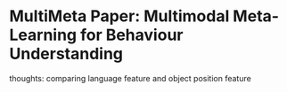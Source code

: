 # MultiMeta Paper: Multimodal Meta-Learning for Behaviour Understanding

thoughts: comparing language feature and object position feature
